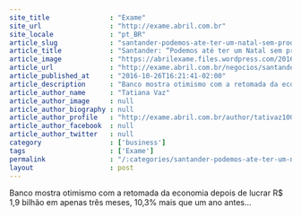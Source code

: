 ```yaml
---
site_title               : "Exame"
site_url                 : "http://exame.abril.com.br"
site_locale              : "pt_BR"
article_slug             : "santander-podemos-ate-ter-um-natal-sem-produtos-nas-lojas"
article_title            : "Santander: “Podemos até ter um Natal sem produtos nas lojas”"
article_image            : "https://abrilexame.files.wordpress.com/2016/09/size_960_16_9_photo-80653.jpg?quality=70&strip=all&w=960"
article_url              : "http://exame.abril.com.br/negocios/santander-podemos-ate-ter-um-natal-sem-produtos-nas-lojas/"
article_published_at     : "2016-10-26T16:21:41-02:00"
article_description      : "Banco mostra otimismo com a retomada da economia depois de lucrar R$ 1,9 bilhão em apenas três meses, 10,3% mais que um ano antes..."
article_author_name      : "Tatiana Vaz"
article_author_image     : null
article_author_biography : null
article_author_profile   : "http://exame.abril.com.br/author/tativaz1004/"
article_author_facebook  : null
article_author_twitter   : null
category                 : ['business']
tags                     : ['Exame']
permalink                : "/:categories/santander-podemos-ate-ter-um-natal-sem-produtos-nas-lojas/"
layout                   : post
---
```


Banco mostra otimismo com a retomada da economia depois de lucrar R$ 1,9 bilhão em apenas três meses, 10,3% mais que um ano antes...
